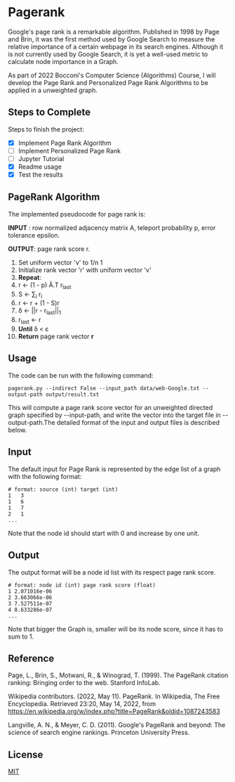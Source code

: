 # Pagerank
Google's page rank is a remarkable algorithm. Published in 1998 by Page and Brin, it was the first method used by Google Search to measure the relative importance of a certain webpage in its search engines. Although it is not currently used by Google Search, it is yet a well-used metric to calculate node importance in a Graph.

As part of 2022 Bocconi's Computer Science (Algorithms) Course, I will develop the Page Rank and Personalized Page Rank Algorithms to be applied in a unweighted graph.

## Steps to Complete

Steps to finish the project:
- [x] Implement Page Rank Algorithm
- [ ] Implement Personalized Page Rank
- [ ] Jupyter Tutorial
- [x] Readme usage
- [x] Test the results

## PageRank Algorithm
 The implemented pseudocode for page rank is:

__INPUT__ : row normalized adjacency matrix A, teleport probability p, error tolerance epsilon.

__OUTPUT__: page rank score r.
1. Set uniform vector 'v' to 1/n 1
2. Initialize rank vector 'r' with uniform vector 'v'
3. __Repeat__:
4. r &larr; (1 - p) Ã.T r<sub>last</sub>
5. S &larr;  &sum;<sub>i</sub> r<sub>i</sub>
6. r &larr; r + (1 - S)r
7. &delta; &larr; ||r - r<sub>last</sub>||<sub>1</sub>
8. r<sub>last</sub> &larr; r
9. __Until__ &delta; < &epsilon;
10. __Return__ page rank vector __r__

## Usage
The code can be run with the following command:
```
pagerank.py --indirect False --input_path data/web-Google.txt --output-path output/result.txt 
```
This will compute a page rank score vector for an unweighted directed graph specified by --input-path, and write the vector into the target file in --output-path.The detailed format of the input and output files is described below.

## Input
The default input for Page Rank is represented by the edge list of a graph with the following format:
```
# format: source (int) target (int)
1	3
1	6
1	7
2   1
...
```
Note that the node id should start with 0 and increase by one unit.
## Output
The output format will be a node id list with its respect page rank score.
```
# format: node id (int) page rank score (float)
1 2.071016e-06
2 3.663066e-06
3 7.527511e-07
4 8.633286e-07
...
```
Note that bigger the Graph is, smaller will be its node score, since it has to sum to 1.
## Reference

Page, L., Brin, S., Motwani, R., & Winograd, T. (1999). The PageRank citation ranking: Bringing order to the web. Stanford InfoLab.

Wikipedia contributors. (2022, May 11). PageRank. In Wikipedia, The Free Encyclopedia. Retrieved 23:20, May 14, 2022, from https://en.wikipedia.org/w/index.php?title=PageRank&oldid=1087243583

Langville, A. N., & Meyer, C. D. (2011). Google's PageRank and beyond: The science of search engine rankings. Princeton University Press.

## License
[MIT](https://choosealicense.com/licenses/mit/)